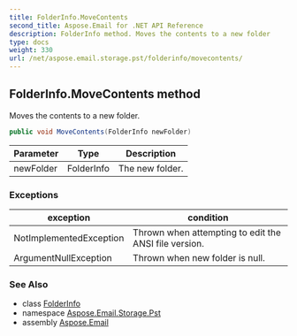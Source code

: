 ```yaml
---
title: FolderInfo.MoveContents
second_title: Aspose.Email for .NET API Reference
description: FolderInfo method. Moves the contents to a new folder
type: docs
weight: 330
url: /net/aspose.email.storage.pst/folderinfo/movecontents/
---
```

## FolderInfo.MoveContents method

Moves the contents to a new folder.

```csharp
public void MoveContents(FolderInfo newFolder)
```

| Parameter | Type | Description |
| --- | --- | --- |
| newFolder | FolderInfo | The new folder. |

### Exceptions

| exception | condition |
| --- | --- |
| NotImplementedException | Thrown when attempting to edit the ANSI file version. |
| ArgumentNullException | Thrown when new folder is null. |

### See Also

* class [FolderInfo](../)
* namespace [Aspose.Email.Storage.Pst](../../folderinfo/)
* assembly [Aspose.Email](../../../)


